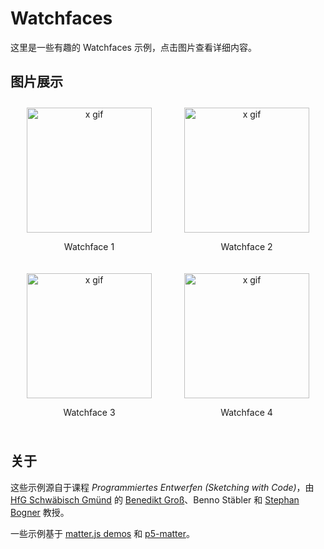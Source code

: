 # Watchfaces

这里是一些有趣的 Watchfaces 示例，点击图片查看详细内容。

## 图片展示

<div style="display: flex; flex-wrap: wrap; justify-content: space-around;">

  <div style="text-align: center; margin: 10px;">
    <a href="链接1">
      <img src="https://user-images.githubusercontent.com/480224/44387710-8bf17e80-a526-11e8-972d-43b6e305765e.gif" alt="x gif" width="200">
    </a>
    <p>Watchface 1</p>
  </div>

  <div style="text-align: center; margin: 10px;">
    <a href="链接2">
      <img src="图片链接2" alt="x gif" width="200">
    </a>
    <p>Watchface 2</p>
  </div>

  <div style="text-align: center; margin: 10px;">
    <a href="链接3">
      <img src="图片链接3" alt="x gif" width="200">
    </a>
    <p>Watchface 3</p>
  </div>

  <div style="text-align: center; margin: 10px;">
    <a href="链接4">
      <img src="图片链接4" alt="x gif" width="200">
    </a>
    <p>Watchface 4</p>
  </div>

</div>

## 关于

这些示例源自于课程 *Programmiertes Entwerfen (Sketching with Code)*，由 [HfG Schwäbisch Gmünd](https://www.hfg-gmuend.de/) 的 [Benedikt Groß](https://benedikt-gross.de/)、Benno Stäbler 和 [Stephan Bogner](https://stephanbogner.de/) 教授。

一些示例基于 [matter.js demos](http://brm.io/matter-js/demo) 和 [p5-matter](https://github.com/shiffman/p5-matter)。
